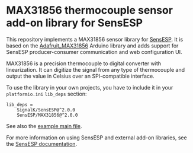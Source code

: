 # MAX31856 thermocouple sensor add-on library for SensESP

This repository implements a MAX31856 sensor library for [SensESP](https://signalk.org/SensESP/).
It is based on the [Adafruit_MAX31856](https://github.com/adafruit/Adafruit_MAX31856/) Arduino library and adds support for SensESP producer-consumer communication and web configuration UI.

MAX31856 is a precision thermocouple to digital converter with linearization.
It can digitize the signal from any type of thermocouple and output the value in Celsius over an SPI-compatible interface.

To use the library in your own projects, you have to include it in your `platformio.ini` `lib_deps` section:

    lib_deps =
        SignalK/SensESP@^2.0.0
        SensESP/MAX31856@^2.0.0

See also the [example main file](blob/main/examples/XXXX.cpp).

For more information on using SensESP and external add-on libraries, see the [SensESP documentation](https://signalk.org/SensESP/docs/).
